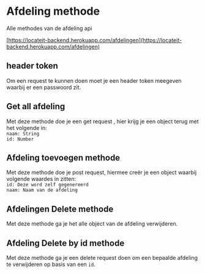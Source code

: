 # Afdeling methode

Alle methodes van de afdeling api

[https://locateit-backend.herokuapp.com/afdelingen](https://locateit-backend.herokuapp.com/afdelingen)
## header token
Om een request te kunnen doen moet je een header token meegeven waarbij er een passwoord zit.
## Get all afdeling
Met deze methode doe je een get request , hier krijg je een object terug met het volgende in:    
`naam: String`  
`id: Number`


## Afdeling toevoegen methode
Met deze methode doe je post request, hiermee creër je een object waarbij volgende waardes in zitten:  
`id: Deze word zelf gegenereerd`  
`naam: Naam van de afdeling`    

## Afdelingen Delete methode
Met deze methode ga je het alle object van de afdeling verwijderen.

## Afdeling Delete by id methode
Met deze methode ga je een delete request doen om een bepaalde afdeling te verwijderen op basis van een `id`.  
